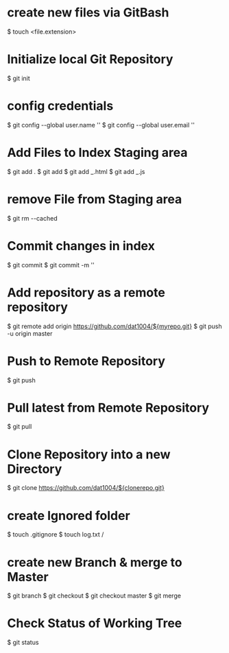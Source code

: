 # create new files via GitBash
$ touch <file.extension>

# Initialize local Git Repository
$ git init

# config credentials
$ git config --global user.name '<name>'
$ git config --global user.email '<email>'

# Add Files to Index Staging area
$ git add .
$ git add <file>
$ git add _.html
$ git add _.js

# remove File from Staging area
$ git rm --cached <file>

# Commit changes in index
$ git commit
$ git commit -m '<comment>'

# Add repository as a remote repository
$ git remote add origin <https://github.com/dat1004/${myrepo.git}>
$ git push -u origin master

# Push to Remote Repository
$ git push

# Pull latest from Remote Repository
$ git pull

# Clone Repository into a new Directory
$ git clone <https://github.com/dat1004/${clonerepo.git}>

# create Ignored folder
$ touch .gitignore
$ touch log.txt
/<ignoredFile>

# create new Branch & merge to Master
$ git branch <branchName>
$ git checkout <branchName>
$ git checkout master
$ git merge <branchName>

# Check Status of Working Tree
$ git status

